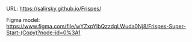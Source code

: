 URL: https://salirsky.github.io/Frispes/

Figma model:  https://www.figma.com/file/wYZxpYlbQzzdqLWuda0Nj8/Frispes-Super-Start-(Copy)?node-id=0%3A1


